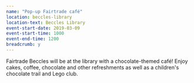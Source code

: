 ```yaml
---
name: "Pop-up Fairtrade café"
location: beccles-library
location-text: Beccles Library
event-start-date: 2019-03-09
event-start-time: 1000
event-end-time: 1200
breadcrumb: y
---
```


Fairtrade Beccles will be at the library with a chocolate-themed café! Enjoy cakes, coffee, chocolate and other refreshments as well as a children's chocolate trail and Lego club.
